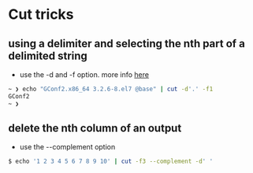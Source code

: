 # Cut tricks

## using a delimiter and selecting the nth part of a delimited string

* use the -d and -f option. more info [here](http://www.thegeekstuff.com/2013/06/cut-command-examples/?utm_campaign=Feed%3A+TheGeekStuff+(The+Geek+Stuff)&utm_medium=feed&utm_source=feedburner)

```sh
~ ❯ echo "GConf2.x86_64 3.2.6-8.el7 @base" | cut -d'.' -f1
GConf2
~ ❯
```

## delete the nth column of an output

* use the --complement option

```sh
$ echo '1 2 3 4 5 6 7 8 9 10' | cut -f3 --complement -d' '
```
